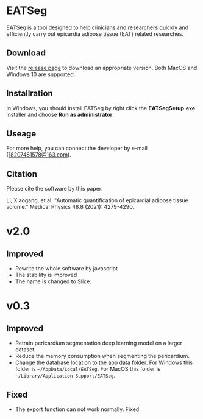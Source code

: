 # EATSeg
EATSeg is a tool designed to help clinicians and researchers quickly and efficiently carry out epicardia adipose tissue (EAT) related researches.

## Download

Visit the [release page](https://github.com/MountainAndMorning/EATSeg/releases) to download an appropriate version. Both MacOS and Windows 10 are supported.

## Installration

In Windows, you should install EATSeg by right click the **EATSegSetup.exe** installer and choose **Run as administrator**. 

## Useage
For more help, you can connect the developer by e-mail (18207481578@163.com).

## Citation

Please cite the software by this paper:

Li, Xiaogang, et al. "Automatic quantification of epicardial adipose tissue volume." Medical Physics 48.8 (2021): 4279-4290.

# v2.0
## Improved
- Rewrite the whole software by javascript
- The stability is improved
- The name is changed to Slice.

# v0.3
## Improved
- Retrain pericardium segmentation deep learning model on  a larger dataset.
- Reduce the memory consumption when segmenting the pericardium.
- Change the database location to the app data folder. For Windows this folder is `~/AppData/Local/EATSeg`. For MacOS this folder is `~/Library/Application Support/EATSeg`.

## Fixed
- The export function can not work normally. Fixed.





